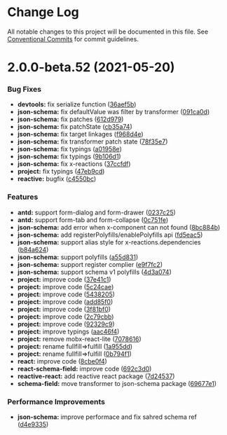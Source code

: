 # Change Log

All notable changes to this project will be documented in this file.
See [Conventional Commits](https://conventionalcommits.org) for commit guidelines.

# 2.0.0-beta.52 (2021-05-20)

### Bug Fixes

- **devtools:** fix serialize function ([36aef5b](https://github.com/alibaba/formily/commit/36aef5b8c2deba660e515df815f12dc8fed8a439))
- **json-schema:** fix defaultValue was filter by transformer ([091ca0d](https://github.com/alibaba/formily/commit/091ca0d25738926d573e624922304744f0fe7c1c))
- **json-schema:** fix patches ([612d979](https://github.com/alibaba/formily/commit/612d97991991a6fd092615189844b66948f6274d))
- **json-schema:** fix patchState ([cb35a74](https://github.com/alibaba/formily/commit/cb35a74f9ce50a90ee1e2a8b6ff88c9279e46213))
- **json-schema:** fix target linkages ([f968d4e](https://github.com/alibaba/formily/commit/f968d4e037f680f94c986057917b204060911819))
- **json-schema:** fix transformer patch state ([78f35e7](https://github.com/alibaba/formily/commit/78f35e7ee6895803abf933da38d51b8009d050ff))
- **json-schema:** fix typings ([a01958e](https://github.com/alibaba/formily/commit/a01958e20eb616b1c090ffb563470be3139d0ae9))
- **json-schema:** fix typings ([9b106d1](https://github.com/alibaba/formily/commit/9b106d1ef23725310c7df31db1049b26790c5091))
- **json-schema:** fix x-reactions ([37ccfdf](https://github.com/alibaba/formily/commit/37ccfdf9d46a414855399991a99e6be596467968))
- **project:** fix typings ([47eb9cd](https://github.com/alibaba/formily/commit/47eb9cd5af5c500701c66824422eb30f52eee3b3))
- **reactive:** bugfix ([c4550bc](https://github.com/alibaba/formily/commit/c4550bc080d9a05c5d0b60e559994b0f7ec744c3))

### Features

- **antd:** support form-dialog and form-drawer ([0237c25](https://github.com/alibaba/formily/commit/0237c25d08f93d944ee2b595c8781f5a884ca50c))
- **antd:** support form-tab and form-collapse ([0c751fe](https://github.com/alibaba/formily/commit/0c751fea6723844ce4a691cc25c00cb10122d9d1))
- **json-schema:** add error when x-component can not found ([8bc884b](https://github.com/alibaba/formily/commit/8bc884b3af3704e47c904f1161d146808229cb20))
- **json-schema:** add registerPolyfills/enablePolyfills api ([fd5eac5](https://github.com/alibaba/formily/commit/fd5eac5f1a1c38fe6e3687a9cce664c621fea7c0))
- **json-schema:** support alias style for x-reactions.dependencies ([b84a624](https://github.com/alibaba/formily/commit/b84a624480e44be405b8ea8d58261d322a04dc19))
- **json-schema:** support polyfills ([a55d831](https://github.com/alibaba/formily/commit/a55d83177a387ac3018479f5c795202c0ba23fb0))
- **json-schema:** support register complier ([e9f7fc2](https://github.com/alibaba/formily/commit/e9f7fc25859285b9b5661b4145da764880ee33e9))
- **json-schema:** support schema v1 polyfills ([4d3a074](https://github.com/alibaba/formily/commit/4d3a074b3b86d5767de65c1cb2b3e8262e04d539))
- **project:** improve code ([37e41c1](https://github.com/alibaba/formily/commit/37e41c19b39dbdc7025057c8bf45814934e13f4a))
- **project:** improve code ([5c24cae](https://github.com/alibaba/formily/commit/5c24cae8d40dc0992cda949a50d71e53c43b74e6))
- **project:** improve code ([5438205](https://github.com/alibaba/formily/commit/54382054f16b30a4dc7aaabba901978eab2c6c80))
- **project:** improve code ([add85f0](https://github.com/alibaba/formily/commit/add85f074796bd44cbbe9ae634c55be17b29e444))
- **project:** improve code ([3f81bf0](https://github.com/alibaba/formily/commit/3f81bf0f7b963f49ee2d8b6dc7d237a417cddd74))
- **project:** improve code ([2c79cbb](https://github.com/alibaba/formily/commit/2c79cbb1166c6699aefbeeb28a882ed191ee7065))
- **project:** improve code ([92329c9](https://github.com/alibaba/formily/commit/92329c9bf7aac68e1f05e0ca3d175bed196338f9))
- **project:** improve typings ([aac46f4](https://github.com/alibaba/formily/commit/aac46f4d7254ad235f564d9b10bc7934f6da7e2a))
- **project:** remove mobx-react-lite ([7078616](https://github.com/alibaba/formily/commit/70786169a2e6fc042355590c2cbdc8ab03b8293a))
- **project:** rename fullfill=>fulfill ([1a955dd](https://github.com/alibaba/formily/commit/1a955dd6abbd586ae8e0c0a40386fd7d5b952c6c))
- **project:** rename fullfill=>fulfill ([0b794f1](https://github.com/alibaba/formily/commit/0b794f1121ab622e454f9ccca7229c56bf0a9b87))
- **react:** improve code ([8cbe0f4](https://github.com/alibaba/formily/commit/8cbe0f499c14bee42d3b189e8e90dfe17ed74e79))
- **react-schema-field:** improve code ([692c3d0](https://github.com/alibaba/formily/commit/692c3d0099079f112bcc62afad648db931c26023))
- **reactive-react:** add reactive react package ([7d24537](https://github.com/alibaba/formily/commit/7d245371991d014530be01294ab478c3e8ae0ea0))
- **schema-field:** move transformer to json-schema package ([69677e1](https://github.com/alibaba/formily/commit/69677e1ddc34a6914166e61fd4929bdd5dc0aed2))

### Performance Improvements

- **json-schema:** improve performace and fix sahred schema ref ([d4e9335](https://github.com/alibaba/formily/commit/d4e93357b3e21516bdc6b1fe5d415a54d3ac2914))
